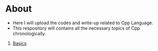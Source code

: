 # About

- Here I will upload the codes and write-up related to Cpp Language.
- This respository will contains all the necessary topics of Cpp chronologically.

1. [Basics](/Basics)
